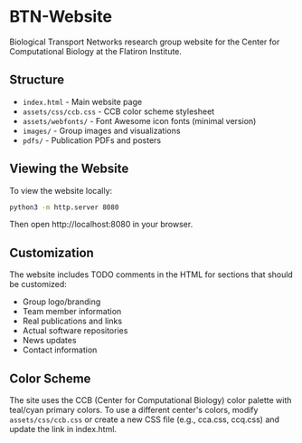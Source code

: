# BTN-Website

Biological Transport Networks research group website for the Center for Computational Biology at the Flatiron Institute.

## Structure

- `index.html` - Main website page
- `assets/css/ccb.css` - CCB color scheme stylesheet
- `assets/webfonts/` - Font Awesome icon fonts (minimal version)
- `images/` - Group images and visualizations
- `pdfs/` - Publication PDFs and posters

## Viewing the Website

To view the website locally:

```bash
python3 -m http.server 8080
```

Then open http://localhost:8080 in your browser.

## Customization

The website includes TODO comments in the HTML for sections that should be customized:
- Group logo/branding
- Team member information
- Real publications and links
- Actual software repositories
- News updates
- Contact information

## Color Scheme

The site uses the CCB (Center for Computational Biology) color palette with teal/cyan primary colors. To use a different center's colors, modify `assets/css/ccb.css` or create a new CSS file (e.g., cca.css, ccq.css) and update the link in index.html.
